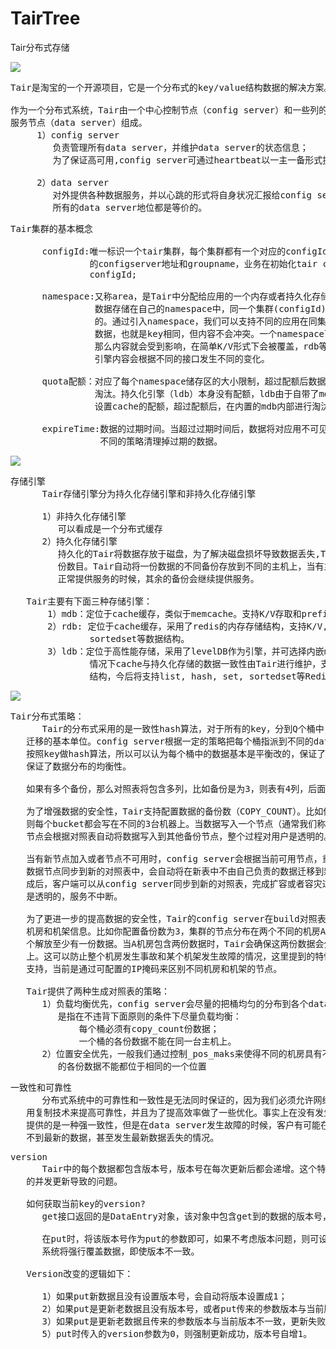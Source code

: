 # TairTree
Tair分布式存储


![](https://i.imgur.com/LJOUEvd.png)


<pre>
Tair是淘宝的一个开源项目，它是一个分布式的key/value结构数据的解决方案。

作为一个分布式系统，Tair由一个中心控制节点（config server）和一些列的
服务节点（data server）组成。
     1）config server
        负责管理所有data server，并维护data server的状态信息；
        为了保证高可用,config server可通过heartbeat以一主一备形式提供服务。

     2）data server
        对外提供各种数据服务，并以心跳的形式将自身状况汇报给config server；
        所有的data server地位都是等价的。
</pre>

<pre>
Tair集群的基本概念
      
      configId:唯一标识一个tair集群，每个集群都有一个对应的configId，对应了集群
               的configserver地址和groupname，业务在初始化tair client的时候需要配置
               configId;

      namespace:又称area，是Tair中分配给应用的一个内存或者持久化存储区域，可以认为应用的
                数据存储在自己的namespace中，同一个集群(configId)中的namespace是唯一
                的。通过引入namespace，我们可以支持不同的应用在同集群中使用相同的key存放
                数据，也就是key相同，但内容不会冲突。一个namespace下如果存放相同的key，
                那么内容就会受到影响，在简单K/V形式下会被覆盖，rdb等待有数据结构的存储
                引擎内容会根据不同的接口发生不同的变化。

      quota配额：对应了每个namespace储存区的大小限制，超过配额后数据将面临最近最少使用的
                淘汰。持久化引擎（ldb）本身没有配额，ldb由于自带了mdb cache，所以也可以
                设置cache的配额，超过配额后，在内置的mdb内部进行淘汰。

      expireTime:数据的过期时间。当超过过期时间后，数据将对应用不可见，不同的存储引擎有
                 不同的策略清理掉过期的数据。
</pre>

![](https://i.imgur.com/TMHtlIM.png)

<pre>
存储引擎
      Tair存储引擎分为持久化存储引擎和非持久化存储引擎

      1）非持久化存储引擎
         可以看成是一个分布式缓存
      2）持久化存储引擎
         持久化的Tair将数据存放于磁盘，为了解决磁盘损坏导致数据丢失,Tair可以配置数据的备
         份数目。Tair自动将一份数据的不同备份存放到不同的主机上，当有主机发生异常，无法
         正常提供服务的时候，其余的备份会继续提供服务。

   Tair主要有下面三种存储引擎：
       1）mdb：定位于cache缓存，类似于memcache。支持K/V存取和prefix操作。
       2）rdb: 定位于cache缓存，采用了redis的内存存储结构，支持K/V,list, hash,set,
               sortedset等数据结构。
       3）ldb：定位于高性能存储，采用了levelDB作为引擎，并可选择内嵌mdb cache加速，这种
               情况下cache与持久化存储的数据一致性由Tair进行维护，支持K/V,prefix等数据
               结构，今后将支持list, hash, set, sortedset等Redis支持的数据结构。
</pre>

![](https://i.imgur.com/Ro7Q8Wq.png)

<pre>
Tair分布式策略：
      Tair的分布式采用的是一致性hash算法，对于所有的key，分到Q个桶中，桶是负载均衡和数据
   迁移的基本单位。config server根据一定的策略把每个桶指派到不同的data server上，因为数据
   按照key做hash算法，所以可以认为每个桶中的数据基本是平衡改的，保证了桶分布的均衡性，就
   保证了数据分布的均衡性。

   如果有多个备份，那么对照表将包含多列，比如备份是为3，则表有4列，后面的3列都是数据存储的节点。

   为了增强数据的安全性，Tair支持配置数据的备份数（COPY_COUNT）。比如你可以配置备份数为3，
   则每个bucket都会写在不同的3台机器上。当数据写入一个节点（通常我们称其为主节点）后，主
   节点会根据对照表自动将数据写入到其他备份节点，整个过程对用户是透明的。

   当有新节点加入或者节点不可用时，config server会根据当前可用节点，重新build一张对照表。
   数据节点同步到新的对照表中，会自动将在新表中不由自己负责的数据迁移到新的目标节点。迁移完
   成后，客户端可以从config server同步到新的对照表，完成扩容或者容灾过程，这个过程对用户
   是透明的，服务不中断。

   为了更进一步的提高数据的安全性，Tair的config server在build对照表的时候，可以配置考虑
   机房和机架信息。比如你配置备份数为3，集群的节点分布在两个不同的机房A和B，则Tair会确保每
   个解放至少有一份数据。当A机房包含两份数据时，Tair会确保这两份数据会分布在不同机架的节点
   上。这可以防止整个机房发生事故和某个机架发生故障的情况，这里提到的特性需要节点物理分布的
   支持，当前是通过可配置的IP掩码来区别不同机房和机架的节点。

   Tair提供了两种生成对照表的策略：
      1）负载均衡优先，config server会尽量的把桶均匀的分布到各个data server上，所谓尽量
         是指在不违背下面原则的条件下尽量负载均衡：
             每个桶必须有copy_count份数据；
             一个桶的各份数据不能在同一台主机上。
      2）位置安全优先，一般我们通过控制_pos_maks来使得不同的机房具有不同的位置信息，一个桶
         的各份数据不能都位于相同的一个位置
</pre>

<pre>
一致性和可靠性
      分布式系统中的可靠性和一致性是无法同时保证的，因为我们必须允许网络错误的发生，Tair采
   用复制技术来提高可靠性，并且为了提高效率做了一些优化。事实上在没有发生错误的时候，Tair
   提供的是一种强一致性，但是在data server发生故障的时候，客户有可能在一定时间窗口内读取
   不到最新的数据，甚至发生最新数据丢失的情况。
</pre>

<pre>
version
      Tair中的每个数据都包含版本号，版本号在每次更新后都会递增。这个特性可以帮助防止数据
   的并发更新导致的问题。

   如何获取当前key的version?
      get接口返回的是DataEntry对象，该对象中包含get到的数据的版本号，可以通过getVersion()接口获得该版本号。

      在put时，将该版本号作为put的参数即可，如果不考虑版本问题，则可设置version参数为0，
      系统将强行覆盖数据，即使版本不一致。

   Version改变的逻辑如下：

      1）如果put新数据且没有设置版本号，会自动将版本设置成1；
      2）如果put是更新老数据且没有版本号，或者put传来的参数版本与当前版本一致，版本号自增1；
      3）如果put是更新老数据且传来的参数版本与当前版本不一致，更新失败，返回VersionError；
      5）put时传入的version参数为0，则强制更新成功，版本号自增1。
</pre>